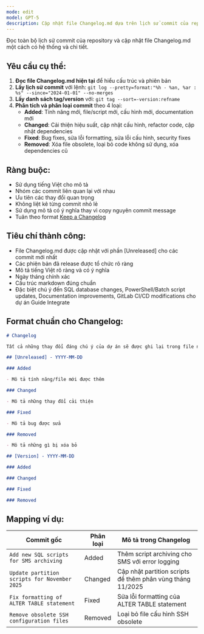 ```yaml
---
mode: edit
model: GPT-5
description: Cập nhật file Changelog.md dựa trên lịch sử commit của repository và phân loại các thay đổi theo chuẩn Keep a Changelog.
---
```


Đọc toàn bộ lịch sử commit của repository và cập nhật file Changelog.md một cách có hệ thống và chi tiết.

## Yêu cầu cụ thể:

1. **Đọc file Changelog.md hiện tại** để hiểu cấu trúc và phiên bản
2. **Lấy lịch sử commit** với lệnh: `git log --pretty=format:"%h - %an, %ar : %s" --since="2024-01-01" --no-merges`
3. **Lấy danh sách tag/version** với: `git tag --sort=-version:refname`
4. **Phân tích và phân loại commit** theo 4 loại:
   - **Added**: Tính năng mới, file/script mới, cấu hình mới, documentation mới
   - **Changed**: Cải thiện hiệu suất, cập nhật cấu hình, refactor code, cập nhật dependencies
   - **Fixed**: Bug fixes, sửa lỗi formatting, sửa lỗi cấu hình, security fixes
   - **Removed**: Xóa file obsolete, loại bỏ code không sử dụng, xóa dependencies cũ

## Ràng buộc:

- Sử dụng tiếng Việt cho mô tả
- Nhóm các commit liên quan lại với nhau
- Ưu tiên các thay đổi quan trọng
- Không liệt kê từng commit nhỏ lẻ
- Sử dụng mô tả có ý nghĩa thay vì copy nguyên commit message
- Tuân theo format [Keep a Changelog](https://keepachangelog.com/en/1.0.0/)

## Tiêu chí thành công:

- File Changelog.md được cập nhật với phần [Unreleased] cho các commit mới nhất
- Các phiên bản đã release được tổ chức rõ ràng
- Mô tả tiếng Việt rõ ràng và có ý nghĩa
- Ngày tháng chính xác
- Cấu trúc markdown đúng chuẩn
- Đặc biệt chú ý đến SQL database changes, PowerShell/Batch script updates, Documentation improvements, GitLab CI/CD modifications cho dự án Guide Integrate

## Format chuẩn cho Changelog:

```markdown
# Changelog

Tất cả những thay đổi đáng chú ý của dự án sẽ được ghi lại trong file này.

## [Unreleased] - YYYY-MM-DD

### Added

- Mô tả tính năng/file mới được thêm

### Changed

- Mô tả những thay đổi cải thiện

### Fixed

- Mô tả bug được sửa

### Removed

- Mô tả những gì bị xóa bỏ

## [Version] - YYYY-MM-DD

### Added

### Changed

### Fixed

### Removed
```

## Mapping ví dụ:

| Commit gốc                                   | Phân loại | Mô tả trong Changelog                                      |
| -------------------------------------------- | --------- | ---------------------------------------------------------- |
| `Add new SQL scripts for SMS archiving`      | Added     | Thêm script archiving cho SMS với error logging            |
| `Update partition scripts for November 2025` | Changed   | Cập nhật partition scripts để thêm phân vùng tháng 11/2025 |
| `Fix formatting of ALTER TABLE statement`    | Fixed     | Sửa lỗi formatting của ALTER TABLE statement               |
| `Remove obsolete SSH configuration files`    | Removed   | Loại bỏ file cấu hình SSH obsolete                         |
